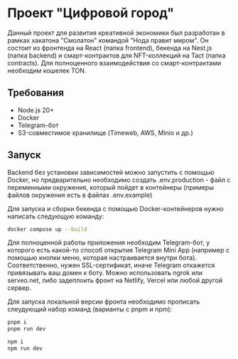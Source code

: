 # Проект "Цифровой город"
Данный проект для развития креативной экономики был разработан в рамках хакатона "Смолатон" командой "Нода правит миром". Он состоит из фронтенда на React (папка frontend), бекенда на Nest.js (папка backend) и смарт-контрактов для NFT-коллекций на Tact (папка contracts). Для полноценного взаимодействия со смарт-контрактами необходим кошелек TON.

## Требования
- Node.js 20+
- Docker
- Telegram-бот
- S3-совместимое хранилище (Timeweb, AWS, Minio и др.)

## Запуск
Backend без установки зависимостей можно запустить с помощью Docker, но предварительно необходимо создать .env.production - файл с переменными окружения, который пойдет в контейнеры (примеры файлов окружения есть в файлах .env.example)

Для запуска и сборки бекенда с помощью Docker-контейнеров нужно написать следующую команду:
```bash
docker compose up --build
```

Для полноценной работы приложения необходим Telegram-бот, у которого есть какой-то способ открытия Telegram Mini App (например с помощью кнопки меню, которая настраивается внутри бота). Соответственно, нужен SSL-сертификат, иначе Telegram откажется привязывать ваш домен к боту. Можно использовать ngrok или serveo.net, либо задеплоить фронт на Netlify, Vercel или любой другой сервер.

Для запуска локальной версии фронта необходимо прописать слеудующий набор команд (варианты с pnpm и npm):
```bash
pnpm i
pnpm run dev
```
```bash
npm i
npm run dev
```